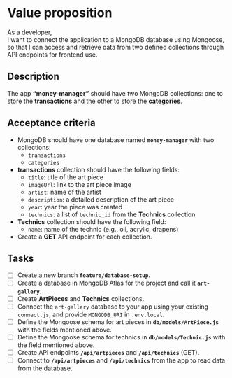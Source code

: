 # Value proposition

As a developer,  
I want to connect the application to a MongoDB database using Mongoose,  
so that I can access and retrieve data from two defined collections through API endpoints for frontend use.

## Description

The app **“money-manager”** should have two MongoDB collections: one to store the **transactions** and the other to store the **categories**. 

## Acceptance criteria

- MongoDB should have one database named **`money-manager`** with two collections:
  - `transactions`
  - `categories`
- **transactions** collection should have the following fields:
  - `title`: title of the art piece
  - `imageUrl`: link to the art piece image
  - `artist`: name of the artist
  - `description`: a detailed description of the art piece
  - `year`: year the piece was created
  - `technics`: a list of `technic_id` from the **Technics** collection
- **Technics** collection should have the following field:
  - `name`: name of the technic (e.g., oil, acrylic, drapens)
- Create a **GET** API endpoint for each collection.

## Tasks

- [ ] Create a new branch **`feature/database-setup`**.
- [ ] Create a database in MongoDB Atlas for the project and call it **`art-gallery`**.
- [ ] Create **ArtPieces** and **Technics** collections.
- [ ] Connect the `art-gallery` database to your app using your existing `connect.js`, and provide `MONGODB_URI` in `.env.local`.
- [ ] Define the Mongoose schema for art pieces in **`db/models/ArtPiece.js`** with the fields mentioned above.
- [ ] Define the Mongoose schema for technics in **`db/models/Technic.js`** with the field mentioned above.
- [ ] Create API endpoints **`/api/artpieces`** and **`/api/technics`** (GET).
- [ ] Connect to **`/api/artpieces`** and **`/api/technics`** from the app to read data from the database.
